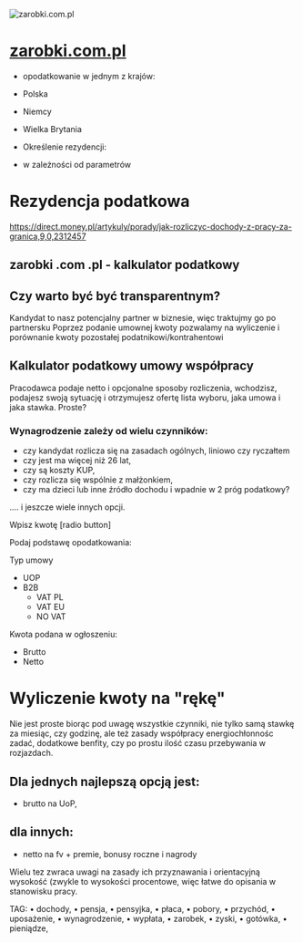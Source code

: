 ![zarobki.com.pl](https://logo.zarobki.com.pl/2/cover.png)

# [zarobki.com.pl](https://www.zarobki.com.pl)
+ opodatkowanie w jednym z krajów:
 + Polska
 + Niemcy
 + Wielka Brytania

+ Określenie rezydencji:
 + w zależności od parametrów

# Rezydencja podatkowa
https://direct.money.pl/artykuly/porady/jak-rozliczyc-dochody-z-pracy-za-granica,9,0,2312457

## zarobki .com .pl - kalkulator podatkowy
 
## Czy warto być być transparentnym? 
Kandydat to nasz potencjalny partner w biznesie, więc traktujmy go po partnersku
Poprzez podanie umownej kwoty pozwalamy na wyliczenie i porównanie kwoty pozostałej podatnikowi/kontrahentowi

## Kalkulator podatkowy umowy współpracy



Pracodawca podaje netto i opcjonalne sposoby rozliczenia, wchodzisz, podajesz swoją sytuację i otrzymujesz ofertę lista wyboru, jaka umowa i jaka stawka. 
Proste?


### Wynagrodzenie zależy od wielu czynników:
+ czy kandydat rozlicza się na zasadach ogólnych, liniowo czy ryczałtem
+ czy jest ma więcej niż 26 lat,
+ czy są koszty KUP,
+ czy rozlicza się wspólnie z małżonkiem,
+ czy ma dzieci lub inne źródło dochodu i wpadnie w 2 próg podatkowy?

.... i jeszcze wiele innych opcji.





Wpisz kwotę [radio button]

Podaj podstawę opodatkowania:

Typ umowy
+ UOP
+ B2B 
  + VAT PL
  + VAT EU
  + NO VAT
  
Kwota podana w ogłoszeniu:
+ Brutto 
+ Netto


# Wyliczenie kwoty na "rękę"
Nie jest proste biorąc pod uwagę wszystkie czynniki,
nie tylko samą stawkę za miesiąc, czy godzinę, ale też zasady współpracy
energiochłonnośc zadać, dodatkowe benfity, czy po prostu ilość czasu przebywania w rozjazdach.


## Dla jednych najlepszą opcją jest:
+ brutto na UoP,

## dla innych:
+ netto na fv + premie, bonusy roczne i nagrody
 
Wielu tez zwraca uwagi na zasady ich przyznawania i orientacyjną wysokość (zwykle to wysokości procentowe, więc łatwe do opisania w stanowisku pracy. 



TAG:
• dochody, 
• pensja, 
• pensyjka, 
• płaca, 
• pobory, 
• przychód, 
• uposażenie, 
• wynagrodzenie, 
• wypłata, 
• zarobek, 
• zyski, 
• gotówka, 
• pieniądze, 

